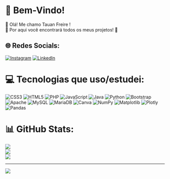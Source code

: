 # 💫 Bem-Vindo!
👋 Olá! Me chamo Tauan Freire ! <br>🚀 Por aqui você encontrará todos os meus projetos! 🌟<br>


## 🌐 Redes Socials:
[![Instagram](https://img.shields.io/badge/Instagram-%23E4405F.svg?logo=Instagram&logoColor=white)](https://instagram.com/tauanfreire.sn) [![LinkedIn](https://img.shields.io/badge/LinkedIn-%230077B5.svg?logo=linkedin&logoColor=white)](https://linkedin.com/in/tauanfreire) 

# 💻 Tecnologias que uso/estudei:
![CSS3](https://img.shields.io/badge/css3-%231572B6.svg?style=for-the-badge&logo=css3&logoColor=white) ![HTML5](https://img.shields.io/badge/html5-%23E34F26.svg?style=for-the-badge&logo=html5&logoColor=white) ![PHP](https://img.shields.io/badge/php-%23777BB4.svg?style=for-the-badge&logo=php&logoColor=white) ![JavaScript](https://img.shields.io/badge/javascript-%23323330.svg?style=for-the-badge&logo=javascript&logoColor=%23F7DF1E) ![Java](https://img.shields.io/badge/java-%23ED8B00.svg?style=for-the-badge&logo=openjdk&logoColor=white) ![Python](https://img.shields.io/badge/python-3670A0?style=for-the-badge&logo=python&logoColor=ffdd54) ![Bootstrap](https://img.shields.io/badge/bootstrap-%238511FA.svg?style=for-the-badge&logo=bootstrap&logoColor=white) ![Apache](https://img.shields.io/badge/apache-%23D42029.svg?style=for-the-badge&logo=apache&logoColor=white) ![MySQL](https://img.shields.io/badge/mysql-%2300000f.svg?style=for-the-badge&logo=mysql&logoColor=white) ![MariaDB](https://img.shields.io/badge/MariaDB-003545?style=for-the-badge&logo=mariadb&logoColor=white) ![Canva](https://img.shields.io/badge/Canva-%2300C4CC.svg?style=for-the-badge&logo=Canva&logoColor=white) ![NumPy](https://img.shields.io/badge/numpy-%23013243.svg?style=for-the-badge&logo=numpy&logoColor=white) ![Matplotlib](https://img.shields.io/badge/Matplotlib-%23ffffff.svg?style=for-the-badge&logo=Matplotlib&logoColor=black) ![Plotly](https://img.shields.io/badge/Plotly-%233F4F75.svg?style=for-the-badge&logo=plotly&logoColor=white) ![Pandas](https://img.shields.io/badge/pandas-%23150458.svg?style=for-the-badge&logo=pandas&logoColor=white)
# 📊 GitHub Stats:
![](https://github-readme-stats.vercel.app/api?username=tauanfreire&theme=merko&hide_border=false&include_all_commits=false&count_private=false)<br/>
![](https://github-readme-streak-stats.herokuapp.com/?user=tauanfreire&theme=merko&hide_border=false)<br/>
![](https://github-readme-stats.vercel.app/api/top-langs/?username=tauanfreire&theme=merko&hide_border=false&include_all_commits=false&count_private=false&layout=compact)

---
[![](https://visitcount.itsvg.in/api?id=tauanfreire&icon=0&color=0)](https://visitcount.itsvg.in)

<!-- Proudly created with GPRM ( https://gprm.itsvg.in ) -->
